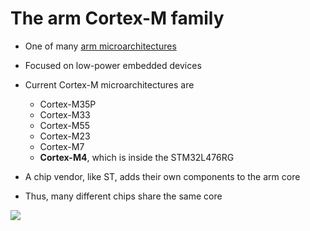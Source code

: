 # The arm Cortex-M family

- One of many [arm microarchitectures](https://en.wikipedia.org/wiki/List_of_ARM_microarchitectures)
- Focused on low-power embedded devices
- Current Cortex-M microarchitectures are
    - Cortex-M35P
    - Cortex-M33
    - Cortex-M55
    - Cortex-M23
    - Cortex-M7
    - **Cortex-M4**, which is inside the STM32L476RG

- A chip vendor, like ST, adds their own components to the arm core
- Thus, many different chips share the same core

![](http://www.emcu.it/CortexFamily/ArmRoadMap.png)
